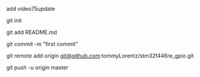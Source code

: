 add video75update

git init

git add README.md

git commit -m "first commit"

git remote add origin git@github.com:tommyLorentz/stm32f446re_gpio.git

git push -u origin master